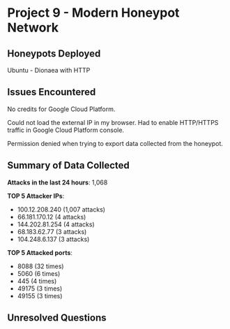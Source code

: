# Project 9 - Modern Honeypot Network

## Honeypots Deployed

Ubuntu - Dionaea with HTTP


## Issues Encountered

No credits for Google Cloud Platform.

Could not load the external IP in my browser. Had to enable HTTP/HTTPS traffic in Google Cloud Platform console.

Permission denied when trying to export data collected from the honeypot.


## Summary of Data Collected

**Attacks in the last 24 hours**: 1,068

**TOP 5 Attacker IPs**:
* 100.12.208.240 (1,007 attacks)
* 66.181.170.12 (4 attacks)
* 144.202.81.254 (4 attacks)
* 68.183.62.77 (3 attacks)
* 104.248.6.137 (3 attacks)

**TOP 5 Attacked ports**:
* 8088 (32 times)
* 5060 (6 times)
* 445 (4 times)
* 49175 (3 times)
* 49155 (3 times)


## Unresolved Questions

